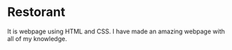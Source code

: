 # Restorant

It is webpage using HTML and CSS.
I have made an amazing webpage with all of my knowledge.
